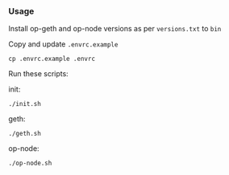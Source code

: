 ### Usage

Install op-geth and op-node versions as per `versions.txt` to `bin`

Copy and update `.envrc.example`

```
cp .envrc.example .envrc
```

Run these scripts:

init:

```
./init.sh
```

geth:

```
./geth.sh
```

op-node:

```
./op-node.sh
```
